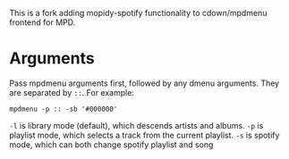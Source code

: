 This is a fork adding mopidy-spotify functionality to cdown/mpdmenu frontend for MPD.

# Arguments

Pass mpdmenu arguments first, followed by any dmenu arguments. They are separated by `::`. For example:

    mpdmenu -p :: -sb '#000000'

`-l` is library mode (default), which descends artists and albums. 
`-p` is playlist mode, which selects a track from the current playlist.
`-s` is spotify mode, which can both change spotify playlist and song
